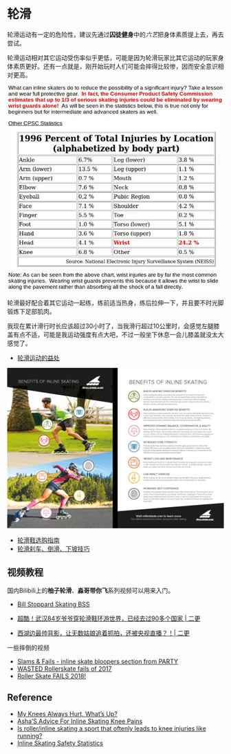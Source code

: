 # 轮滑

轮滑运动有一定的危险性，建议先通过**囚徒健身**中的*六艺*把身体素质提上去，再去尝试。

轮滑运动相对其它运动受伤率似乎更低，可能是因为轮滑玩家比其它运动的玩家身体素质更好。还有一点就是，刚开始玩时人们可能会摔得比较惨，因而安全意识相对更高。

![](images/Injuries_by_Location.jpg)


轮滑最好配合着其它运动一起练，练前适当热身，练后拉伸一下，并且要不时光脚锻炼下足部肌肉。

我现在累计滑行时长应该超过30小时了，当我滑行超过10公里时，会感觉左腿膝盖有点不适，可能是我运动强度有点大吧，不过一般坐下休息一会儿膝盖就没太大感觉了。

 - [轮滑运动的益处](https://www.rollerblade.com/the-rollerblade-experience/fitness/benefits-of-inline-skating-2/)

![](images/benefits-of-inline-skating.webp)

 - [轮滑鞋选购指南](http://www.skatefaq.com/buyingguide.html)
 - [轮滑刹车、倒滑、下坡技巧](http://www.skatefaq.com/stopping.html)

## 视频教程

国内Bilibili上的**柚子轮滑**、**淼哥带你飞**系列视频可以用来入门。

 - [Bill Stoppard Skating BSS](https://www.youtube.com/channel/UCp0VcHDRMfof2wCod5vF6rQ)

 - [超酷！武汉84岁爷爷穿轮滑鞋环游世界，已经去过90多个国家 | 二更](https://www.youtube.com/watch?v=pEL1CuCSPPw)
 
 - [西湖边最帅背影，让无数姑娘追着抓拍，还被央视直播？！| 二更](https://www.youtube.com/watch?v=erBliLcfFfU)
 
一些摔倒的视频

 - [Slams & Fails - inline skate bloopers section from PARTY](https://www.youtube.com/watch?v=DxiS3jIWwOk)
 - [WASTED Rollerskate fails of 2017](https://www.youtube.com/watch?v=9INdAsU-tHA)
 - [Roller Skate FAILS 2018!](https://www.youtube.com/watch?v=jYSsBJJiXUs)


## Reference

 - [My Knees Always Hurt, What’s Up?](https://derbyinmotion.wordpress.com/my-knees-are-killing-me/)
 - [Asha’S Advice For Inline Skating Knee Pains](https://skatefresh.com/inline-skating-knee-pains/)
 - [Is roller/inline skating a sport that oftenly leads to knee injuries like running?](https://www.quora.com/Is-roller-inline-skating-a-sport-that-oftenly-leads-to-knee-injuries-like-running)
 - [Inline Skating Safety Statistics](https://www.iisa.org/resources/safety.htm)